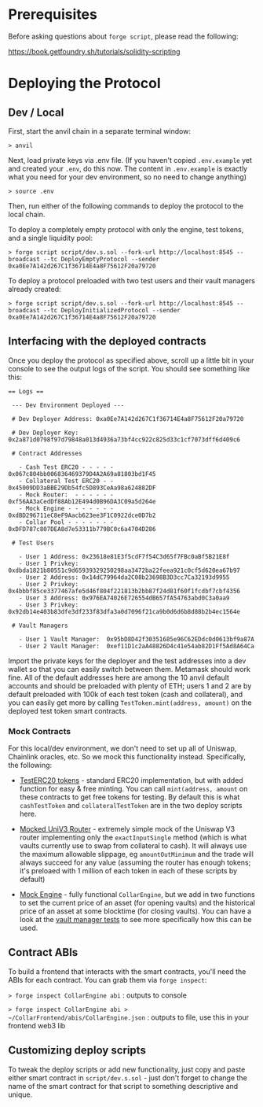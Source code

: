# Prerequisites
Before asking questions about `forge script`, please read the following:

https://book.getfoundry.sh/tutorials/solidity-scripting

# Deploying the Protocol

## Dev / Local

 First, start the anvil chain in a separate terminal window:
 
 `> anvil`

 Next, load private keys via .env file. (If you haven't copied `.env.example` yet and created your `.env`, do this now. The content in `.env.example` is exactly what you need for your dev environment, so no need to change anything)

 `> source .env`
 
 Then, run either of the following commands to deploy the protocol to the local chain.

 To deploy a completely empty protocol with only the engine, test tokens, and a single liquidity pool: 
 
 `> forge script script/dev.s.sol --fork-url http://localhost:8545 --broadcast --tc DeployEmptyProtocol --sender 0xa0Ee7A142d267C1f36714E4a8F75612F20a79720`
    
 To deploy a protocol preloaded with two test users and their vault managers already created: 
 
 `> forge script script/dev.s.sol --fork-url http://localhost:8545 --broadcast --tc DeployInitializedProtocol --sender 0xa0Ee7A142d267C1f36714E4a8F75612F20a79720`

## Interfacing with the deployed contracts

Once you deploy the protocol as specified above, scroll up a little bit in your console to see the output logs of the script. You should see something like this:

```
== Logs ==
  
 --- Dev Environment Deployed ---
  
 # Dev Deployer Address: 0xa0Ee7A142d267C1f36714E4a8F75612F20a79720
  
 # Dev Deployer Key:     0x2a871d0798f97d79848a013d4936a73bf4cc922c825d33c1cf7073dff6d409c6
  
 # Contract Addresses

   - Cash Test ERC20 - - - - -  0x067c804bb006836469379D4A2A69a81803bd1F45
   - Collateral Test ERC20 - -  0x45009DD3aBBE29Db54fc5D893CeAa98a624882DF
   - Mock Router:  - - - - - -  0xf56AA3aCedDf88Ab12E494d0B96DA3C09a5d264e
   - Mock Engine - - - - - - -  0xdBD296711eC8eF9Aacb623ee3F1C0922dce0D7b2
   - Collar Pool - - - - - - -  0xDFD787c807DEA8d7e53311b779BC0c6a4704D286
  
 # Test Users

   - User 1 Address: 0x23618e81E3f5cdF7f54C3d65f7FBc0aBf5B21E8f
   - User 1 Privkey: 0xdbda1821b80551c9d65939329250298aa3472ba22feea921c0cf5d620ea67b97
   - User 2 Address: 0x14dC79964da2C08b23698B3D3cc7Ca32193d9955
   - User 2 Privkey: 0x4bbbf85ce3377467afe5d46f804f221813b2bb87f24d81f60f1fcdbf7cbf4356
   - User 3 Address: 0x976EA74026E726554dB657fA54763abd0C3a0aa9
   - User 3 Privkey: 0x92db14e403b83dfe3df233f83dfa3a0d7096f21ca9b0d6d6b8d88b2b4ec1564e
  
 # Vault Managers

   - User 1 Vault Manager:  0x95bD8D42f30351685e96C62EDdc0d0613bf9a87A
   - User 2 Vault Manager:  0xef11D1c2aA48826D4c41e54ab82D1Ff5Ad8A64Ca
   ```

Import the private keys for the deployer and the test addresses into a dev wallet so that you can easily switch between them. Metamask should work fine. All of the default addresses here are among the 10 anvil default accounts and should be preloaded with plenty of ETH; users 1 and 2 are by default preloaded with 100k of each test token (cash and collateral), and you can easily get more by calling `TestToken.mint(address, amount)` on the deployed test token smart contracts.

### Mock Contracts
    
For this local/dev environment, we don't need to set up all of Uniswap, Chainlink oracles, etc. So we mock this functionality instead. Specifically, the following:

 - [TestERC20 tokens](../test/utils/TestERC20.sol) - standard ERC20 implementation, but with added function for easy & free minting. You can call `mint(address, amount` on these contracts to get free tokens for testing. By default this is what `cashTestToken` and `collateralTestToken` are in the two deploy scripts here.

 - [Mocked UniV3 Router](../test/utils//MockUniRouter.sol)  - extremely simple mock of the Uniswap V3 router implementing only the `exactInputSingle` method (which is what vaults currently use to swap from collateral to cash). It will always use the maximum allowable slippage, eg `amountOutMinimum` and the trade will always succeed for any value (assuming the router has enough tokens; it's preloaed with 1 million of each token in each of these scripts by default)

 - [Mock Engine](../test/utils/MockEngine.sol) - fully functional `CollarEngine`, but we add in two functions to set the current price of an asset (for opening vaults) and the historical price of an asset at some blocktime (for closing vaults). You can have a look at the [vault manager tests](../test/unit/CollarVaultManager.t.sol) to see more specifically how this can be used.

## Contract ABIs

To build a frontend that interacts with the smart contracts, you'll need the ABIs for each contract. You can grab them via `forge inspect`:

`> forge inspect CollarEngine abi` : outputs to console

`> forge inspect CollarEngine abi > ~/CollarFrontend/abis/CollarEngine.json` : outputs to file, use this in your frontend web3 lib

## Customizing deploy scripts

To tweak the deploy scripts or add new functionality, just copy and paste either smart contract in `script/dev.s.sol` - just don't forget to change the name of the smart contract for that script to something descriptive and unique.